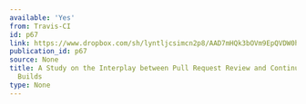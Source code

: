 ```yaml
---
available: 'Yes'
from: Travis-CI
id: p67
link: https://www.dropbox.com/sh/lyntljcsimcn2p8/AAD7mHQk3bOVm9EpQVDW0h0qa?dl=0
publication_id: p67
source: None
title: A Study on the Interplay between Pull Request Review and Continuous Integration
  Builds
type: None
---
```

